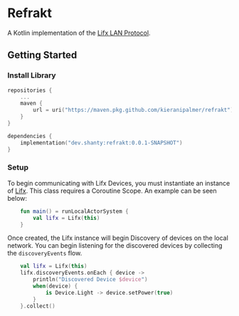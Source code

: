 # Refrakt
A Kotlin implementation of the [Lifx LAN Protocol](https://lan.developer.lifx.com/docs/introduction).

## Getting Started

### Install Library

```kotlin
repositories {
    ...
    maven {
        url = uri("https://maven.pkg.github.com/kieranipalmer/refrakt")
    }
}

dependencies {
    implementation("dev.shanty:refrakt:0.0.1-SNAPSHOT")
}
```

### Setup

To begin communicating with Lifx Devices, you must instantiate an instance of [Lifx](./docs/api/refrakt/dev.shanty.refrakt/-lifx/-lifx.md).
This class requires a Coroutine Scope.
An example can be seen below:
```kotlin
    fun main() = runLocalActorSystem {
        val lifx = Lifx(this)
    }
```

Once created, the Lifx instance will begin Discovery of devices on the local network.
You can begin listening for the discovered devices by collecting the `discoveryEvents` flow.
```kotlin
    val lifx = Lifx(this)
    lifx.discoveryEvents.onEach { device ->
        println("Discovered Device $device")
        when(device) {
            is Device.Light -> device.setPower(true)
        }
    }.collect()
```


